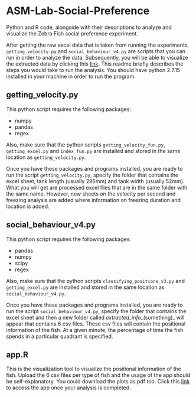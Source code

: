 # ASM-Lab-Social-Preference
Python and R code, alongside with their descriptions to analyze and visualize the Zebra Fish social preference experiment.

After getting the raw excel data that is taken from running the experiments, `getting_velocity.py` and `social_behaviour_v4.py` are scripts that you can run in order to analyze the data. Subsequently, you will be able to visualize the extracted data by clicking this [link](https://hanstobylimanto.shinyapps.io/ASM_SB_Viz/). This readme briefly describes the steps you would take to run the analysis. You should have python 2.7.15 installed in your machine in order to run the program.

## getting_velocity.py

This python script requires the following packages:
  - numpy
  - pandas
  - regex
 
Also, make sure that the python scripts `getting_velocity_fun.py`, `getting_excel.py` and `index_fun.py` are installed and stored in the same location as `getting_velocity.py`.

Once you have these packages and programs installed, you are ready to run the script `getting_velocity.py`, specify the folder that contains the excel sheet, tank length (usually 295mm) and tank width (usually 52mm). What you will get are processed excel files that are in the same folder with the same name. However, new sheets on the velocity per second and freezing analysis are added where information on freezing duration and location is added. 
  
## social_behaviour_v4.py

This python script requires the following packages:
  - pandas
  - numpy
  - scipy
  - regex

Also, make sure that the python scripts `classifying_positions_v3.py` and `getting_excel.py` are installed and stored in the same location as `social_behaviour_v4.py`.

Once you have these packages and programs installed, you are ready to run the script `social_behaviour_v4.py`, specify the folder that contains the excel sheet and then a new folder called _extracted_info__(something)_ will appear that contains 6 csv files. These csv files will contain the positional information of the fish. At a given minute, the percentage of time the fish spends in a particular quadrant is specified.

## app.R

This is the visualization tool to visualize the positional information of the fish. Upload the 6 csv files per type of fish and the usage of the app should be self-explanatory. You could download the plots as pdf too. Click this [link](https://hanstobylimanto.shinyapps.io/ASM_SB_Viz/) to access the app once your analysis is completed.

